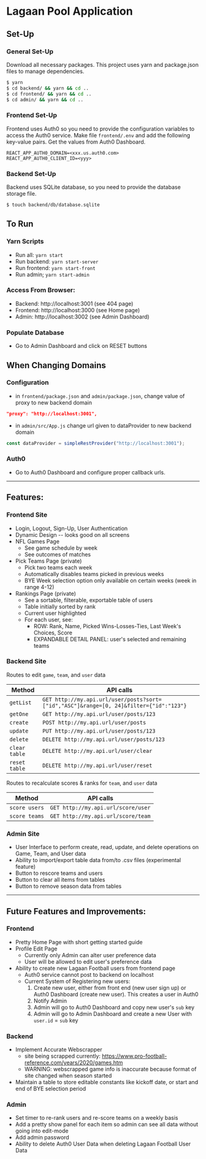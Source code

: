 # Lagaan Pool Application

## Set-Up

### General Set-Up

Download all necessary packages. This project uses yarn and package.json files to manage dependencies.

```bash
$ yarn
$ cd backend/ && yarn && cd ..
$ cd frontend/ && yarn && cd ..
$ cd admin/ && yarn && cd ..
```

### Frontend Set-Up

Frontend uses Auth0 so you need to provide the configuration variables to access the Auth0 service. Make file `frontend/.env` and add the following key-value pairs. Get the values from Auth0 Dashboard.

```
REACT_APP_AUTH0_DOMAIN=<xxx.us.auth0.com>
REACT_APP_AUTH0_CLIENT_ID=<yyy>
```

### Backend Set-Up

Backend uses SQLite database, so you need to provide the database storage file.

```bash
$ touch backend/db/database.sqlite
```

## To Run

### Yarn Scripts

- Run all: `yarn start`
- Run backend: `yarn start-server`
- Run frontend: `yarn start-front`
- Run admin; `yarn start-admin`

### Access From Browser:

- Backend: http://localhost:3001 (see 404 page)
- Frontend: http://localhost:3000 (see Home page)
- Admin: http://localhost:3002 (see Admin Dashboard)

### Populate Database

- Go to Admin Dashboard and click on RESET buttons

## When Changing Domains

### Configuration

- in `frontend/package.json` and `admin/package.json`, change value of proxy to new backend domain

```json
"proxy": "http://localhost:3001",
```

- in `admin/src/App.js` change url given to dataProvider to new backend domain

```javascript
const dataProvider = simpleRestProvider("http://localhost:3001");
```

### Auth0

- Go to Auth0 Dashboard and configure proper callback urls.

---

## Features:

### Frontend Site

- Login, Logout, Sign-Up, User Authentication
- Dynamic Design -- looks good on all screens
- NFL Games Page
  - See game schedule by week
  - See outcomes of matches
- Pick Teams Page (private)
  - Pick two teams each week
  - Automatically disables teams picked in previous weeks
  - BYE Week selection option only available on certain weeks (week in range 4-12)
- Rankings Page (private)
  - See a sortable, filterable, exportable table of users
  - Table initially sorted by rank
  - Current user highlighted
  - For each user, see:
    - ROW: Rank, Name, Picked Wins-Losses-Ties, Last Week's Choices, Score
    - EXPANDABLE DETAIL PANEL: user's selected and remaining teams

### Backend Site

Routes to edit `game`, `team`, and `user` data

| Method        | API calls                                                                              |
| ------------- | -------------------------------------------------------------------------------------- |
| `getList`     | `GET http://my.api.url/user/posts?sort=["id","ASC"]&range=[0, 24]&filter={"id":"123"}` |
| `getOne`      | `GET http://my.api.url/user/posts/123`                                                 |
| `create`      | `POST http://my.api.url/user/posts`                                                    |
| `update`      | `PUT http://my.api.url/user/posts/123`                                                 |
| `delete`      | `DELETE http://my.api.url/user/posts/123`                                              |
| `clear table` | `DELETE http://my.api.url/user/clear`                                                  |
| `reset table` | `DELETE http://my.api.url/user/reset`                                                  |

Routes to recalculate scores & ranks for `team`, and `user` data

| Method        | API calls                          |
| ------------- | ---------------------------------- |
| `score users` | `GET http://my.api.url/score/user` |
| `score teams` | `GET http://my.api.url/score/team` |

### Admin Site

- User Interface to perform create, read, update, and delete operations on Game, Team, and User data
- Ability to import/export table data from/to .csv files (experimental feature)
- Button to rescore teams and users
- Button to clear all items from tables
- Button to remove season data from tables

---

## Future Features and Improvements:

### Frontend

- Pretty Home Page with short getting started guide
- Profile Edit Page
  - Currently only Admin can alter user preference data
  - User will be allowed to edit user's preference data
- Ability to create new Lagaan Football users from frontend page
  - Auth0 service cannot post to backend on localhost
  - Current System of Registering new users:
    1. Create new user, either from front end (new user sign up) or Auth0 Dashboard (create new user). This creates a user in Auth0
    2. Notify Admin
    3. Admin will go to Auth0 Dashboard and copy new user's `sub` key
    4. Admin will go to Admin Dashboard and create a new User with `user.id` = `sub` key

### Backend

- Implement Accurate Webscrapper
  - site being scrapped currently: https://www.pro-football-reference.com/years/2020/games.htm
  - WARNING: webscrapped game info is inaccurate because format of site changed when season started
- Maintain a table to store editable constants like kickoff date, or start and end of BYE selection period

### Admin

- Set timer to re-rank users and re-score teams on a weekly basis
- Add a pretty show panel for each item so admin can see all data without going into edit-mode
- Add admin password
- Ability to delete Auth0 User Data when deleting Lagaan Football User Data
